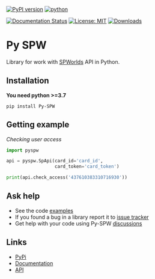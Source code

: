 [![PyPI version](https://badge.fury.io/py/Py-SPW.svg)](https://pypi.org/project/Py-SPW/)
[![python](https://img.shields.io/badge/python-3.7%20%7C%203.8%20%7C%203.9%20%7C%203.10%20%7C%203.11-blue)](https://pypi.org/project/Py-SPW/)

[![Documentation Status](https://github.com/teleportx/Py-SPW/actions/workflows/docs-publish.yml/badge.svg)](https://pyspw.xstl.ru/)
[![License: MIT](https://img.shields.io/badge/License-MIT-yellow.svg)](https://github.com/teleportx/Py-SPW/blob/main/LICENSE)
[![Downloads](https://img.shields.io/pypi/dm/Py-SPW)](https://pypi.org/project/Py-SPW/)

# Py SPW
Library for work with [SPWorlds](https://spworlds.ru) API in Python.

## Installation
**You need python >=3.7**

```shell
pip install Py-SPW
```

## Getting example
*Checking user access*
```python
import pyspw

api = pyspw.SpApi(card_id='card_id',
                  card_token='card_token')

print(api.check_access('437610383310716930'))
```

## Ask help

* See the code [examples](https://github.com/teleportx/Py-SPW/tree/main/examples)
* If you found a bug in a library report it to [issue tracker](https://github.com/teleportx/Py-SPW/issues)
* Get help with your code using Py-SPW [discussions](https://github.com/teleportx/Py-SPW/discussions)


## Links
- [PyPi](https://pypi.org/project/Py-SPW)
- [Documentation](https://pyspw.xstl.ru/)
- [API](https://github.com/sp-worlds/api-docs)
